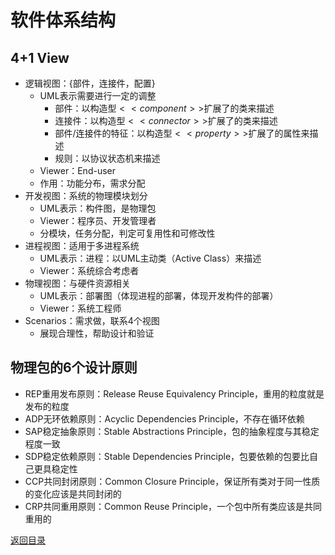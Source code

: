 # 软件体系结构
## 4+1 View
* 逻辑视图：{部件，连接件，配置}   
    * UML表示需要进行一定的调整
        * 部件：以构造型$<<component>>$扩展了的类来描述
        * 连接件：以构造型$<<connector>>$扩展了的类来描述
        * 部件/连接件的特征：以构造型$<<property>>$扩展了的属性来描述
        *  规则：以协议状态机来描述
    * Viewer：End-user
    * 作用：功能分布，需求分配
* 开发视图：系统的物理模块划分
    * UML表示：构件图，是物理包
    * Viewer：程序员、开发管理者
    * 分模块，任务分配，判定可复用性和可修改性
* 进程视图：适用于多进程系统
    * UML表示：进程：以UML主动类（Active Class）来描述
    * Viewer：系统综合考虑者
* 物理视图：与硬件资源相关
    * UML表示：部署图（体现进程的部署，体现开发构件的部署）
    * Viewer：系统工程师
* Scenarios：需求做，联系4个视图
    * 展现合理性，帮助设计和验证

## 物理包的6个设计原则
* REP重用发布原则：Release Reuse Equivalency Principle，重用的粒度就是发布的粒度
* ADP无环依赖原则：Acyclic Dependencies Principle，不存在循环依赖
* SAP稳定抽象原则：Stable Abstractions Principle，包的抽象程度与其稳定程度一致
* SDP稳定依赖原则：Stable Dependencies Principle，包要依赖的包要比自己更具稳定性
* CCP共同封闭原则：Common Closure Principle，保证所有类对于同一性质的变化应该是共同封闭的
* CRP共同重用原则：Common Reuse Principle，一个包中所有类应该是共同重用的

[返回目录](../CONTENTS.md)